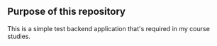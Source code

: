 ## Purpose of this repository

This is a simple test backend application that's required in my course studies.
